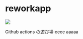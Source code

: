 # reworkapp
![](https://github.com/horsewin/reworkapp/workflows/CI/badge.svg)

Github actions の遊び場
eeee
aaaaa
